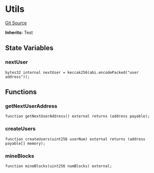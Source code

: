 # Utils
[Git Source](https://github.com/DAObox/fantastic-spork/blob/417d39e05e02311e6212644ed1689713e91fc673/src/test/utils/Utils.sol)

**Inherits:**
Test


## State Variables
### nextUser

```solidity
bytes32 internal nextUser = keccak256(abi.encodePacked("user address"));
```


## Functions
### getNextUserAddress


```solidity
function getNextUserAddress() external returns (address payable);
```

### createUsers


```solidity
function createUsers(uint256 userNum) external returns (address payable[] memory);
```

### mineBlocks


```solidity
function mineBlocks(uint256 numBlocks) external;
```

